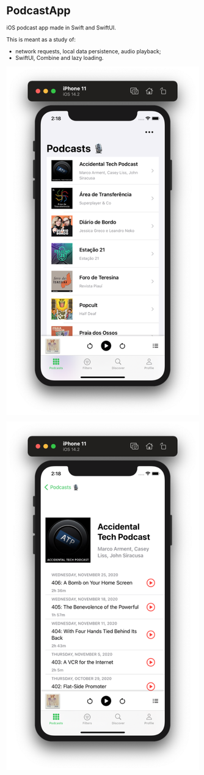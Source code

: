 # PodcastApp

iOS podcast app made in Swift and SwiftUI.

This is meant as a study of:

- network requests, local data persistence, audio playback;
- SwiftUI, Combine and lazy loading.

![A vertical list of podcast artworks with their titles and authors to the right inside the iPhone 11 simulator.](PodcastApp/Resources/main-screen.png)

![Artwork for Accidental Tech Podcast at the top with a list of the show's episodes below.](PodcastApp/Resources/detail-example.png)